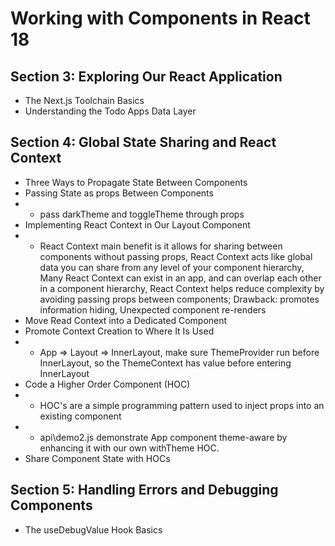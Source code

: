# Working with Components in React 18
## Section 3: Exploring Our React Application
* The Next.js Toolchain Basics
* Understanding the Todo Apps Data Layer
## Section 4: Global State Sharing and React Context
* Three Ways to Propagate State Between Components
* Passing State as props Between Components
* * pass darkTheme and toggleTheme through props
* Implementing React Context in Our Layout Component
* * React Context main benefit is it allows for sharing between components without passing props, React Context acts like global data you can share from any level of your component hierarchy, Many React Context can exist in an app, and can overlap each other in a component hierarchy, React Context helps reduce complexity by avoiding passing props between components; Drawback: promotes information hiding, Unexpected component re-renders
* Move Read Context into a Dedicated Component
* Promote Context Creation to Where It Is Used
* * App => Layout => InnerLayout, make sure ThemeProvider run before InnerLayout, so the ThemeContext has value before entering InnerLayout
* Code a Higher Order Component (HOC)
* * HOC's are a simple programming pattern used to inject props into an existing component
* * api\demo2.js demonstrate App component theme-aware by enhancing it with our own withTheme HOC.
* Share Component State with HOCs
## Section 5: Handling Errors and Debugging Components
* The useDebugValue Hook Basics